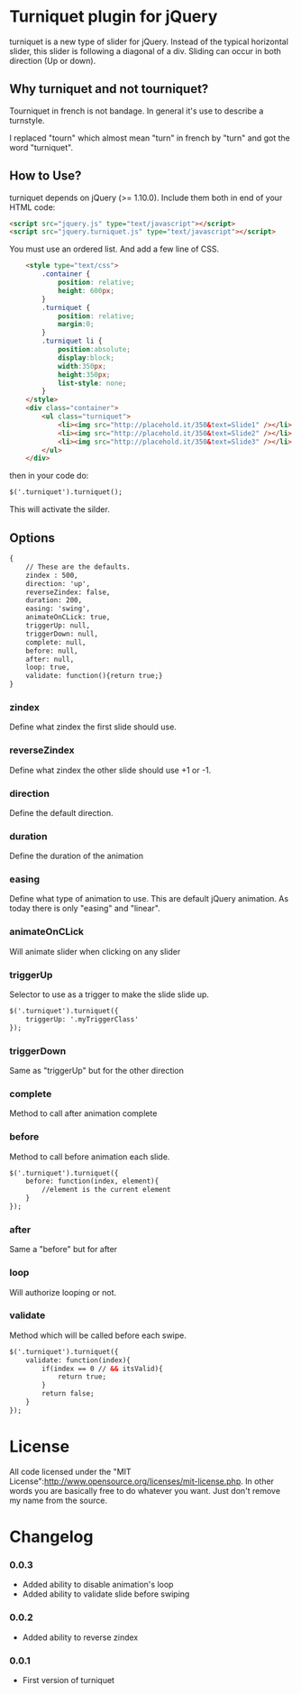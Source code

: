 # Turniquet plugin for jQuery

turniquet is a new type of slider for jQuery. Instead of the typical horizontal slider, this slider is following a diagonal of a div.
Sliding can occur in both direction (Up or down).

## Why turniquet and not tourniquet?

Tourniquet in french is not bandage. In general it's use to describe a turnstyle.

I replaced "tourn" which almost mean "turn" in french by "turn" and got the word "turniquet". 

## How to Use?

turniquet depends on jQuery (>= 1.10.0). Include them both in end of your HTML code:

```html
<script src="jquery.js" type="text/javascript"></script>
<script src="jquery.turniquet.js" type="text/javascript"></script>
```

You must use an ordered list. And add a few line of CSS.

```html
    <style type="text/css">
        .container {
            position: relative;
            height: 600px;
        }
        .turniquet {
            position: relative;
            margin:0;
        }
        .turniquet li {
            position:absolute;
            display:block;
            width:350px;
            height:350px;
            list-style: none;
        }
    </style>
    <div class="container">
        <ul class="turniquet">
            <li><img src="http://placehold.it/350&text=Slide1" /></li>
            <li><img src="http://placehold.it/350&text=Slide2" /></li>
            <li><img src="http://placehold.it/350&text=Slide3" /></li>
        </ul>
    </div>
```

then in your code do:


```html
$('.turniquet').turniquet();
```

This will activate the silder. 


## Options

```html
{
    // These are the defaults.
    zindex : 500,
    direction: 'up',
    reverseZindex: false,
    duration: 200,
    easing: 'swing',
    animateOnCLick: true,
    triggerUp: null,
    triggerDown: null,
    complete: null,
    before: null,
    after: null,
    loop: true,
    validate: function(){return true;}
}
```

### zindex

Define what zindex the first slide should use.

### reverseZindex

Define what zindex the other slide should use +1 or -1.

### direction

Define the default direction.

### duration

Define the duration of the animation

### easing

Define what type of animation to use. This are default jQuery animation. As today there is only "easing" and "linear".

### animateOnCLick

Will animate slider when clicking on any slider

### triggerUp

Selector to use as a trigger to make the slide slide up.
```html
$('.turniquet').turniquet({
    triggerUp: '.myTriggerClass'
});
```

### triggerDown

Same as "triggerUp" but for the other direction

### complete

Method to call after animation complete

### before

Method to call before animation each slide.
```html
$('.turniquet').turniquet({
    before: function(index, element){
        //element is the current element
    }
});
```

### after

Same a "before" but for after

### loop

Will authorize looping or not.

### validate

Method which will be called before each swipe.
```html
$('.turniquet').turniquet({
    validate: function(index){
        if(index == 0 // && itsValid){
        	return true;
        }
        return false;
    }
});
```

# License

All code licensed under the "MIT License":http://www.opensource.org/licenses/mit-license.php. In other words you are basically free to do whatever you want. Just don't remove my name from the source.

# Changelog

### 0.0.3

* Added ability to disable animation's loop
* Added ability to validate slide before swiping

### 0.0.2

* Added ability to reverse zindex

### 0.0.1

* First version of turniquet